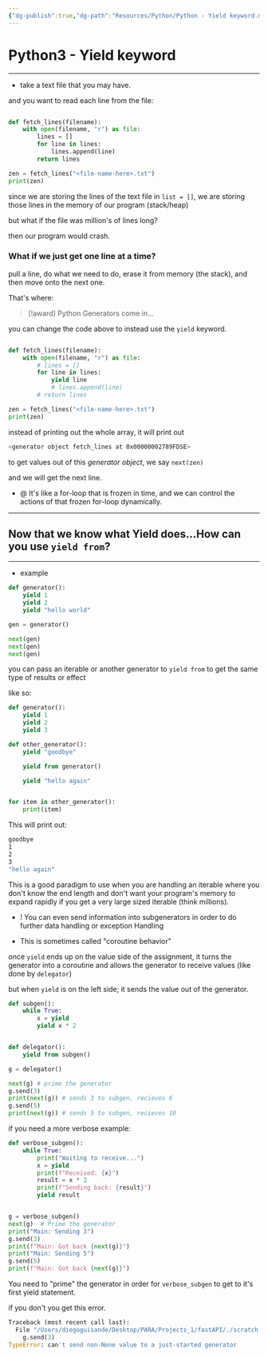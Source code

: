 ```yaml
---
{"dg-publish":true,"dg-path":"Resources/Python/Python - Yield keyword.md","permalink":"/resources/python/python-yield-keyword/","created":"2024-09-01T14:28:32.440-07:00","updated":"2024-09-01T14:28:32.440-07:00"}
---
```



# Python3 - Yield keyword
---

- take a text file that you may have.

and you want to read each line from the file:

```python

def fetch_lines(filename):
	with open(filename, "r") as file:
		lines = []
		for line in lines:
			lines.append(line)
		return lines

zen = fetch_lines("<file-name-here>.txt")
print(zen)
```

since we are storing the lines of the text file in `list = []`, we are storing those lines in the memory of our program (stack/heap)

but what if the file was million's of lines long?

then our program would crash.

### What if we just get one line at a time?

pull a line, do what we need to do, erase it from memory (the stack), and then move onto the next one.

That's where: 
>[!award] Python Generators come in...

you can change the code above to instead use the `yield` keyword.

```python

def fetch_lines(filename):
	with open(filename, "r") as file:
		# lines = []
		for line in lines:
			yield line
			# lines.append(line)
		# return lines

zen = fetch_lines("<file-name-here>.txt")
print(zen)
```

instead of printing out the whole array, it will print out
```bash
<generator object fetch_lines at 0x00000002789FDSE>
```

to get values out of this *generator object*, we say `next(zen)`

and we will get the next line.

- @ It's like a for-loop that is frozen in time, and we can control the actions of that frozen for-loop dynamically. 

---
## Now that we know what Yield does...How can you use `yield from`?
---

- example
```python
def generator():
	yield 1
	yield 2
	yield "hello world"

gen = generator()

next(gen)
next(gen)
next(gen)
```

you can pass an iterable or another generator to `yield from` to get the same type of results or effect

like so:

```python
def generator():
	yield 1
	yield 2
	yield 3

def other_generator():
	yield "goodbye"

	yield from generator()

	yield "hello again"


for item in other_generator():
	print(item)
```

This will print out:

```bash
goodbye
1
2
3
"hello again"
```

This is a good paradigm to use when you are handling an iterable where you don't know the end length and don't want your program's memory to expand rapidly if you get a very large sized iterable (think millions).

- ! You can even send information into subgenerators in order to do further data handling or exception Handling

- This is sometimes called "coroutine behavior"

once `yield` ends up on the value side of the assignment, it turns the generator into a coroutine and allows the generator to receive values (like done by `delegator`)

but when `yield` is on the left side; it sends the value out of the generator.

```python
def subgen():
	while True:
		x = yield
		yield x * 2


def delegator():
	yield from subgen()

g = delegator()

next(g) # prime the generator
g.send(3)
print(next(g)) # sends 3 to subgen, recieves 6
g.send(5)
print(next(g)) # sends 5 to subgen, recieves 10 
```

if you need a more verbose example:

```python
def verbose_subgen():
    while True:
        print("Waiting to receive...")
        x = yield
        print(f"Received: {x}")
        result = x * 2
        print(f"Sending back: {result}")
        yield result


g = verbose_subgen()
next(g)  # Prime the generator
print("Main: Sending 3")
g.send(3)
print(f"Main: Got back {next(g)}")
print("Main: Sending 5")
g.send(5)
print(f"Main: Got back {next(g)}")
```

You need to "prime" the generator in order for `verbose_subgen` to get to it's first yield statement.

if you don't you get this error.

```python
Traceback (most recent call last):
  File "/Users/diegoguisande/Desktop/PARA/Projects_1/fastAPI/./scratch.py", line 33, in <module>
    g.send(3)
TypeError: can't send non-None value to a just-started generator
```